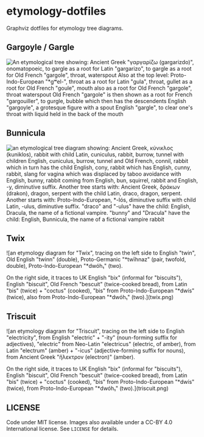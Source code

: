 # etymology-dotfiles

Graphviz dotfiles for etymology tree diagrams.

## Gargoyle / Gargle

![An etymological tree showing: Ancient Greek "γαργαρίζω (gargarizdo)", onomatopoeic, to gargle as a root for Latin "gargarizo", to gargle as a root for Old French "gargole", throat, waterspout Also at the top level: Proto-Indo-European "*gʷel-", throat as a root for Latin "gula", throat, gullet as a root for Old French "goule", mouth also as a root for Old French "gargole", throat waterspout Old French "gargole" is then shown as a root for French "gargouiller", to gurgle, bubble which then has the descendents English "gargoyle", a grotesque figure with a spout English "gargle", to clear one's throat with liquid held in the back of the mouth](gargoyle-gargle.png)

## Bunnicula

![an etymological tree diagram showing: Ancient Greek, κύνικλος (kuniklos), rabbit with child Latin, cuniculus, rabbit, burrow, tunnel with children English, cuniculus, burrow, tunnel and Old French, connil, rabbit which in turn has the child English, cony, rabbit which has English, cunny, rabbit, slang for vagina which was displaced by taboo avoidance with English, bunny, rabbit coming from English, bun, squirrel, rabbit and English, -y, diminutive suffix. Another tree starts with: Ancient Greek, δράκων (drakon), dragon, serpent with the child Latin, draco, dragon, serpent. Another starts with: Proto-Indo-European, *-lós, diminutive suffix with child Latin, -ulus, diminutive suffix. "draco" and "-ulus" have the child: English, Dracula, the name of a fictional vampire. "bunny" and "Dracula" have the child: English, Bunnicula, the name of a fictional vampire rabbit](bunnicula.png)

## Twix

![an etymology diagram for "Twix", tracing on the left side to English "twin", Old English "twinn" (double), Proto-Germanic "*twīhnaz" (pair, twofold, double), Proto-Indo-European "*dwóh₁" (two).

On the right side, it traces to UK English "bix" (informal for "biscuits"), English "biscuit", Old French "bescuit" (twice-cooked bread), from Latin "bis" (twice) + "coctus" (cooked), "bis" from Proto-Indo-European "*dwís" (twice), also from Proto-Indo-European "*dwóh₁" (two).](twix.png)

## Triscuit

![an etymology diagram for "Triscuit", tracing on the left side to English "electricity", from English "electric" + "-ity" (noun-forming suffix for adjectives), "electric" from Neo-Latin "electricus" (electric, of amber), from Latin "electrum" (amber) + "-icus" (adjective-forming suffix for nouns), from Ancient Greek "ἤλεκτρον (electron)" (amber).

On the right side, it traces to UK English "bix" (informal for "biscuits"), English "biscuit", Old French "bescuit" (twice-cooked bread), from Latin "bis" (twice) + "coctus" (cooked), "bis" from Proto-Indo-European "*dwís" (twice), from Proto-Indo-European "*dwóh₁" (two).](triscuit.png)

## LICENSE

Code under MIT license. Images also available under a CC-BY 4.0 International license. See `LICENSE` for details.
